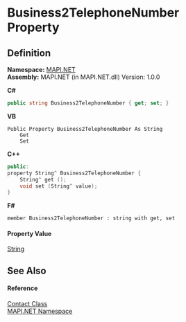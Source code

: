 # Business2TelephoneNumber Property




## Definition
**Namespace:** <a href="5bef4637-66f8-16d4-e5f4-4d0da57a1538.md">MAPI.NET</a>  
**Assembly:** MAPI.NET (in MAPI.NET.dll) Version: 1.0.0

**C#**
``` C#
public string Business2TelephoneNumber { get; set; }
```
**VB**
``` VB
Public Property Business2TelephoneNumber As String
	Get
	Set
```
**C++**
``` C++
public:
property String^ Business2TelephoneNumber {
	String^ get ();
	void set (String^ value);
}
```
**F#**
``` F#
member Business2TelephoneNumber : string with get, set
```



#### Property Value
<a href="https://learn.microsoft.com/dotnet/api/system.string" target="_blank" rel="noopener noreferrer">String</a>

## See Also


#### Reference
<a href="15d9a756-dc0b-8a38-6c7c-2733a049e18c.md">Contact Class</a>  
<a href="5bef4637-66f8-16d4-e5f4-4d0da57a1538.md">MAPI.NET Namespace</a>  
